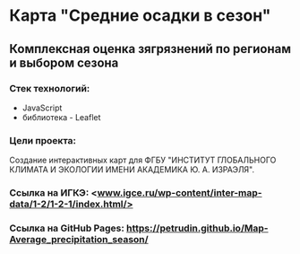 # Карта "Средние осадки в сезон"
## Комплексная оценка зягрязнений по регионам и выбором сезона
### Стек технологий:
* JavaScript
* библиотека - Leaflet
### Цели проекта:
Создание интерактивных карт для ФГБУ "ИНСТИТУТ ГЛОБАЛЬНОГО КЛИМАТА И ЭКОЛОГИИ ИМЕНИ АКАДЕМИКА Ю. А. ИЗРАЭЛЯ". 
### Ссылка на ИГКЭ: <www.igce.ru/wp-content/inter-map-data/1-2/1-2-1/index.html/>
### Ссылка на GitHub Pages: <https://petrudin.github.io/Map-Average_precipitation_season/>
